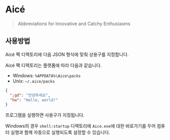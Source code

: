 # Aicé
 
> Abbreviations for Innovative and Catchy Enthusiasms

## 사용방법

Aicé 팩 디렉토리에 다음 JSON 형식에 맞춰 상용구를 지정합니다.

Aicé 팩 디렉토리는 플랫폼에 따라 다음과 같습니다.

* Windows: `%APPDATA%\Aice\packs`
* Unix: `~/.aice/packs`

```json
{
  ";gd": "안녕하세요",
  "hw": "Hello, world!"
}
```

프로그램을 실행하면 사용구가 지정됩니다.

Windows의 경우 `shell:startup` 디렉토리에 `Aice.exe`에 대한 바로가기를 두어
컴퓨터 실행과 함께 자동으로 실행되도록 설정할 수 있습니다.
